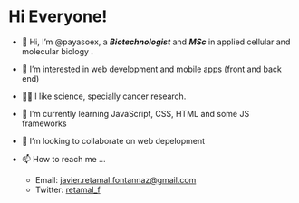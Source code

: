 # Hi Everyone!

- 👋 Hi, I’m @payasoex, a ***Biotechnologist*** and ***MSc*** in applied cellular and molecular biology .
- 👀 I’m interested in web development and mobile apps (front and back end)
- 👨‍🔬 I like science, specially cancer research.
- 🌱 I’m currently learning JavaScript, CSS, HTML and some JS frameworks
- 💞️ I’m looking to collaborate on web depelopment
- 📫 How to reach me ... 

    * Email:    javier.retamal.fontannaz@gmail.com
    * Twitter:  [retamal_f](https://twitter.com/retamal_f)

<!---
payasoex/payasoex is a ✨ special ✨ repository because its `README.md` (this file) appears on your GitHub profile.
You can click the Preview link to take a look at your changes.
--->
